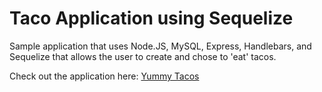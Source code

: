 # Taco Application using Sequelize

Sample application that uses Node.JS, MySQL, Express, Handlebars, and Sequelize that allows the user to create and chose to 'eat' tacos.


Check out the application here: [Yummy Tacos](https://yummy-tacos.herokuapp.com/)

